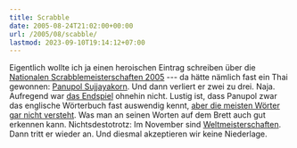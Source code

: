 ```yaml
---
title: Scrabble
date: 2005-08-24T21:02:00+00:00
url: /2005/08/scabble/
lastmod: 2023-09-10T19:14:12+07:00
---
```

Eigentlich wollte ich ja einen heroischen Eintrag schreiben über die [Nationalen Scrabblemeisterschaften 2005][1] --- da hätte nämlich fast ein Thai gewonnen: [Panupol Sujjayakorn][2]. Und dann verliert er zwei zu drei. Naja. Aufregend war [das Endspiel][3] ohnehin nicht. Lustig ist, dass Panupol zwar das englische Wörterbuch fast auswendig kennt, [aber die meisten Wörter gar nicht versteht][4]. Was man an seinen Worten auf dem Brett auch gut erkennen kann. Nichtsdestotrotz: Im November sind [Weltmeisterschaften][5]. Dann tritt er wieder an. Und diesmal akzeptieren wir keine Niederlage.

 [1]: http://www.scrabble-assoc.com/tourneys/2005/nsc/schedule.html
 [2]: http://www.wscgames.com/cgi/player.cgi?given=Panupol&surname=Sujjayakorn&country=Thailand&exact=1
 [3]: http://www.scrabble-assoc.com/games//nsc2005/f5/026.html
 [4]: http://www.mysan.de/article226085.html
 [5]: http://www.wscgames.com/2005/
